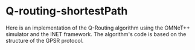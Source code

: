 # Q-routing-shortestPath
Here is an implementation of the Q-Routing algorithm using the OMNeT++ simulator and the INET framework. The algorithm's code is based on the structure of the GPSR protocol.
